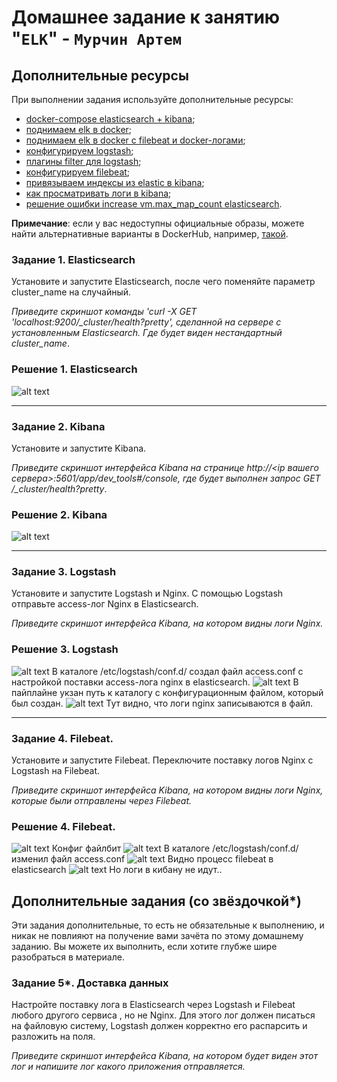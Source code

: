 # Домашнее задание к занятию "`ELK`" - `Мурчин Артем`

## Дополнительные ресурсы

При выполнении задания используйте дополнительные ресурсы:
- [docker-compose elasticsearch + kibana](11-03/docker-compose.yaml);
- [поднимаем elk в docker](https://www.elastic.co/guide/en/elasticsearch/reference/7.17/docker.html);
- [поднимаем elk в docker с filebeat и docker-логами](https://www.sarulabs.com/post/5/2019-08-12/sending-docker-logs-to-elasticsearch-and-kibana-with-filebeat.html);
- [конфигурируем logstash](https://www.elastic.co/guide/en/logstash/7.17/configuration.html);
- [плагины filter для logstash](https://www.elastic.co/guide/en/logstash/current/filter-plugins.html);
- [конфигурируем filebeat](https://www.elastic.co/guide/en/beats/libbeat/5.3/config-file-format.html);
- [привязываем индексы из elastic в kibana](https://www.elastic.co/guide/en/kibana/7.17/index-patterns.html);
- [как просматривать логи в kibana](https://www.elastic.co/guide/en/kibana/current/discover.html);
- [решение ошибки increase vm.max_map_count elasticsearch](https://stackoverflow.com/questions/42889241/how-to-increase-vm-max-map-count).

**Примечание**: если у вас недоступны официальные образы, можете найти альтернативные варианты в DockerHub, например, [такой](https://hub.docker.com/layers/bitnami/elasticsearch/7.17.13/images/sha256-8084adf6fa1cf24368337d7f62292081db721f4f05dcb01561a7c7e66806cc41?context=explore).

### Задание 1. Elasticsearch

Установите и запустите Elasticsearch, после чего поменяйте параметр cluster_name на случайный. 

*Приведите скриншот команды 'curl -X GET 'localhost:9200/_cluster/health?pretty', сделанной на сервере с установленным Elasticsearch. Где будет виден нестандартный cluster_name*.

### Решение 1. Elasticsearch

![alt text](https://github.com/artmur1/11-03-elk-hw/blob/main/elk-mas-zad1.png)

---

### Задание 2. Kibana

Установите и запустите Kibana.

*Приведите скриншот интерфейса Kibana на странице http://<ip вашего сервера>:5601/app/dev_tools#/console, где будет выполнен запрос GET /_cluster/health?pretty*.

### Решение 2. Kibana

![alt text](https://github.com/artmur1/11-03-elk-hw/blob/main/elk-mas-zad2.png)

---

### Задание 3. Logstash

Установите и запустите Logstash и Nginx. С помощью Logstash отправьте access-лог Nginx в Elasticsearch. 

*Приведите скриншот интерфейса Kibana, на котором видны логи Nginx.*

### Решение 3. Logstash

![alt text](https://github.com/artmur1/11-03-elk-hw/blob/main/elk-mas-zad3-1.png)
В каталоге /etc/logstash/conf.d/ создал файл access.conf с настройкой поставки access-лога nginx в elasticsearch.
![alt text](https://github.com/artmur1/11-03-elk-hw/blob/main/elk-mas-zad3-2.png)
В пайплайне укзан путь к каталогу с конфигурационным файлом, который был создан.
![alt text](https://github.com/artmur1/11-03-elk-hw/blob/main/elk-mas-zad3-3.png)
Тут видно, что логи nginx записываются в файл.

---

### Задание 4. Filebeat. 

Установите и запустите Filebeat. Переключите поставку логов Nginx с Logstash на Filebeat. 

*Приведите скриншот интерфейса Kibana, на котором видны логи Nginx, которые были отправлены через Filebeat.*

### Решение 4. Filebeat. 

![alt text](https://github.com/artmur1/11-03-elk-hw/blob/main/elk-mas-zad4-1.png)
Конфиг файлбит
![alt text](https://github.com/artmur1/11-03-elk-hw/blob/main/elk-mas-zad4-2.png)
В каталоге /etc/logstash/conf.d/ изменил файл access.conf
![alt text](https://github.com/artmur1/11-03-elk-hw/blob/main/elk-mas-zad4-3.png)
Видно процесс filebeat в elasticsearch
![alt text](https://github.com/artmur1/11-03-elk-hw/blob/main/elk-mas-zad4-4.png)
Но логи в кибану не идут..

## Дополнительные задания (со звёздочкой*)
Эти задания дополнительные, то есть не обязательные к выполнению, и никак не повлияют на получение вами зачёта по этому домашнему заданию. Вы можете их выполнить, если хотите глубже шире разобраться в материале.

### Задание 5*. Доставка данных 

Настройте поставку лога в Elasticsearch через Logstash и Filebeat любого другого сервиса , но не Nginx. 
Для этого лог должен писаться на файловую систему, Logstash должен корректно его распарсить и разложить на поля. 

*Приведите скриншот интерфейса Kibana, на котором будет виден этот лог и напишите лог какого приложения отправляется.*
